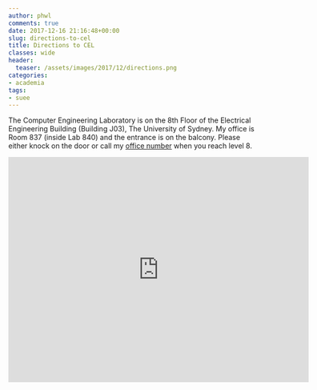 ```yaml
---
author: phwl
comments: true
date: 2017-12-16 21:16:48+00:00
slug: directions-to-cel
title: Directions to CEL
classes: wide
header:
  teaser: /assets/images/2017/12/directions.png
categories:
- academia
tags:
- suee
---
```


The Computer Engineering Laboratory is on the 8th Floor of the Electrical Engineering Building (Building J03), The University of Sydney. My office is Room 837 (inside Lab 840) and the entrance is on the balcony. Please either knock on the door or call my [office number](/about) when you reach level 8.


<iframe src="https://www.google.com/maps/embed?pb=!1m18!1m12!1m3!1d3312.0103306781425!2d151.1913666504346!3d-33.889387780555595!2m3!1f0!2f0!3f0!3m2!1i1024!2i768!4f13.1!3m3!1m2!1s0x6b12b1d6bca13bd9%3A0x43ca69e7b2071b6c!2sElectrical%20Engineering%20Building%20(J03)!5e0!3m2!1sen!2s!4v1570243690153!5m2!1sen!2s" width="600" height="450" frameborder="0" style="border:0;" allowfullscreen=""></iframe>
